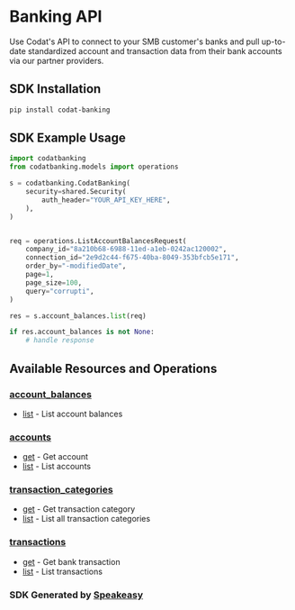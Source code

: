 # Banking API

Use Codat's API to connect to your SMB customer's banks and pull up-to-date standardized account and transaction data from their bank accounts via our partner providers.

<!-- Start SDK Installation -->
## SDK Installation

```bash
pip install codat-banking
```
<!-- End SDK Installation -->

## SDK Example Usage
<!-- Start SDK Example Usage -->
```python
import codatbanking
from codatbanking.models import operations

s = codatbanking.CodatBanking(
    security=shared.Security(
        auth_header="YOUR_API_KEY_HERE",
    ),
)


req = operations.ListAccountBalancesRequest(
    company_id="8a210b68-6988-11ed-a1eb-0242ac120002",
    connection_id="2e9d2c44-f675-40ba-8049-353bfcb5e171",
    order_by="-modifiedDate",
    page=1,
    page_size=100,
    query="corrupti",
)

res = s.account_balances.list(req)

if res.account_balances is not None:
    # handle response
```
<!-- End SDK Example Usage -->

<!-- Start SDK Available Operations -->
## Available Resources and Operations


### [account_balances](docs/accountbalances/README.md)

* [list](docs/accountbalances/README.md#list) - List account balances

### [accounts](docs/accounts/README.md)

* [get](docs/accounts/README.md#get) - Get account
* [list](docs/accounts/README.md#list) - List accounts

### [transaction_categories](docs/transactioncategories/README.md)

* [get](docs/transactioncategories/README.md#get) - Get transaction category
* [list](docs/transactioncategories/README.md#list) - List all transaction categories

### [transactions](docs/transactions/README.md)

* [get](docs/transactions/README.md#get) - Get bank transaction
* [list](docs/transactions/README.md#list) - List transactions
<!-- End SDK Available Operations -->

### SDK Generated by [Speakeasy](https://docs.speakeasyapi.dev/docs/using-speakeasy/client-sdks)
